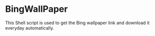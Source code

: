 # BingWallPaper
This Shell script is used to get the Bing wallpaper link and download it everyday automatically.

